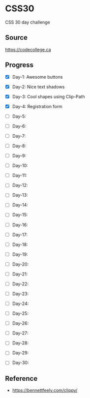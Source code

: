 # CSS30
CSS 30 day challenge


## Source
https://codecollege.ca


## Progress
- [x] Day-1: Awesome buttons
- [x] Day-2: Nice text shadows
- [x] Day-3: Cool shapes using Clip-Path
- [x] Day-4: Registration form
- [ ] Day-5:
- [ ] Day-6:
- [ ] Day-7:
- [ ] Day-8:
- [ ] Day-9:
- [ ] Day-10:
- [ ] Day-11:
- [ ] Day-12:
- [ ] Day-13:
- [ ] Day-14:
- [ ] Day-15:
- [ ] Day-16:
- [ ] Day-17:
- [ ] Day-18:
- [ ] Day-19:
- [ ] Day-20:
- [ ] Day-21:
- [ ] Day-22:
- [ ] Day-23:
- [ ] Day-24:
- [ ] Day-25:
- [ ] Day-26:
- [ ] Day-27:
- [ ] Day-28:
- [ ] Day-29:
- [ ] Day-30:


## Reference
- https://bennettfeely.com/clippy/
